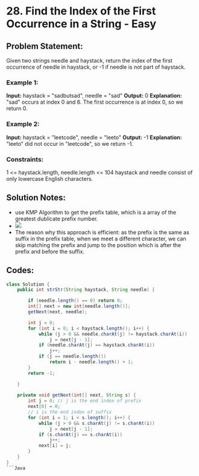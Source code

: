 # 28. Find the Index of the First Occurrence in a String - Easy

## Problem Statement:  

Given two strings needle and haystack, return the index of the first occurrence of needle in haystack, or -1 if needle is not part of haystack.

### Example 1:

**Input:** haystack = "sadbutsad", needle = "sad"
**Output:** 0
**Explanation:** "sad" occurs at index 0 and 6.
The first occurrence is at index 0, so we return 0.

### Example 2:

**Input:** haystack = "leetcode", needle = "leeto"
**Output:** -1
**Explanation:** "leeto" did not occur in "leetcode", so we return -1.
 

### Constraints:

1 <= haystack.length, needle.length <= 104
haystack and needle consist of only lowercase English characters.

## Solution Notes:
- use KMP Algorithm to get the prefix table, which is a array of the greatest dublicate prefix number.  
- ![](https://code-thinking.cdn.bcebos.com/pics/KMP精讲8.png)
- The reason why this approach is efficient: as the prefix is the same as suffix in the prefix table, when we meet a different character, we can skip matching the prefix and jump to the position which is after the prefix and before the suffix.


## Codes:

```Java
class Solution {
    public int strStr(String haystack, String needle) {

        if (needle.length() == 0) return 0;
        int[] next = new int[needle.length()];
        getNext(next, needle);

        int j = 0;
        for (int i = 0; i < haystack.length(); i++) {
            while (j > 0 && needle.charAt(j) != haystack.charAt(i)) 
                j = next[j - 1];
            if (needle.charAt(j) == haystack.charAt(i)) 
                j++;
            if (j == needle.length()) 
                return i - needle.length() + 1;
        }
        return -1;

    }
    
    private void getNext(int[] next, String s) {
        int j = 0; // j is the end index of prefix
        next[0] = 0;
        // i is the end index of suffix
        for (int i = 1; i < s.length(); i++) {
            while (j > 0 && s.charAt(j) != s.charAt(i)) 
                j = next[j - 1];
            if (s.charAt(j) == s.charAt(i)) 
                j++;
            next[i] = j; 
        }
    }
}
```Java